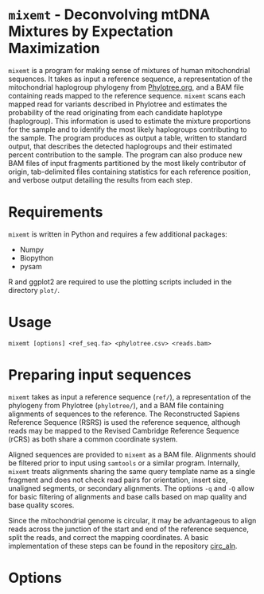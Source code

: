 `mixemt` - Deconvolving mtDNA Mixtures by Expectation Maximization
==================================================================

`mixemt` is a program for making sense of mixtures of human mitochondrial
sequences. It takes as input a reference sequence, a representation of the
mitochondrial haplogroup phylogeny from
[Phylotree.org](http://www.phylotree.org/), and a BAM file containing reads
mapped to the reference sequence. `mixemt` scans each mapped read for variants
described in Phylotree and estimates the probability of the read originating
from each candidate haplotype (haplogroup). This information is used to
estimate the mixture proportions for the sample and to identify the most likely
haplogroups contributing to the sample. The program produces as output a table,
written to standard output, that describes the detected haplogroups and their
estimated percent contribution to the sample. The program can also produce new
BAM files of input fragments partitioned by the most likely contributor of
origin, tab-delimited files containing statistics for each reference position,
and verbose output detailing the results from each step.

# Requirements

`mixemt` is written in Python and requires a few additional packages:

* Numpy
* Biopython
* pysam

R and ggplot2 are required to use the plotting scripts included in the
directory `plot/`.

# Usage

```
mixemt [options] <ref_seq.fa> <phylotree.csv> <reads.bam>
```

# Preparing input sequences

`mixemt` takes as input a reference sequence (`ref/`), a representation of
the phylogeny from Phylotree (`phylotree/`), and a BAM file containing
alignments of sequences to the reference. The Reconstructed Sapiens Reference
Sequence (RSRS) is used the reference sequence, although reads may be mapped to
the Revised Cambridge Reference Sequence (rCRS) as both share a common
coordinate system.

Aligned sequences are provided to `mixemt` as a BAM file. Alignments should be
filtered prior to input using `samtools` or a similar program.  Internally,
`mixemt` treats alignments sharing the same query template name as a single
fragment and does not check read pairs for orientation, insert size, unaligned
segments, or secondary alignments. The options `-q` and `-Q` allow for basic
filtering of alignments and base calls based on map quality and base quality
scores.

Since the mitochondrial genome is circular, it may be advantageous to align
reads across the junction of the start and end of the reference sequence,
split the reads, and correct the mapping coordinates. A basic implementation of
these steps can be found in the repository
[circ\_aln](https://github.com/svohr/circ_aln).


# Options


